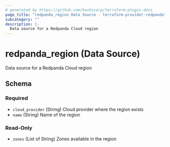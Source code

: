 ```yaml
---
# generated by https://github.com/hashicorp/terraform-plugin-docs
page_title: "redpanda_region Data Source - terraform-provider-redpanda"
subcategory: ""
description: |-
  Data source for a Redpanda Cloud region
---
```


# redpanda_region (Data Source)

Data source for a Redpanda Cloud region



<!-- schema generated by tfplugindocs -->
## Schema

### Required

- `cloud_provider` (String) Cloud provider where the region exists
- `name` (String) Name of the region

### Read-Only

- `zones` (List of String) Zones available in the region
